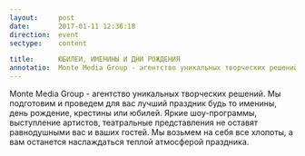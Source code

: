 ```yaml
---
layout:     post
date:       2017-01-11 12:36:18
direction:  event
sectype:    content

title:      ЮБИЛЕИ, ИМЕНИНЫ И ДНИ РОЖДЕНИЯ 
annotatio:  Monte Media Group - агентство уникальных творческих решений. Мы подготовим и проведем для вас лучший праздник будь то именины, день рождение, крестины или юбилей. Яркие шоу-программы, выступление артистов, театральные представления не оставят равнодушными вас и ваших гостей. Мы возьмем на себя все хлопоты, а вам останется наслаждаться теплой атмосферой праздника. 
---
```


Monte Media Group - агентство уникальных творческих решений. Мы подготовим и проведем для вас лучший праздник будь то именины, день рождение, крестины или юбилей. Яркие шоу-программы, выступление артистов, театральные представления не оставят равнодушными вас и ваших гостей. Мы возьмем на себя все хлопоты, а вам останется наслаждаться теплой атмосферой праздника. 
